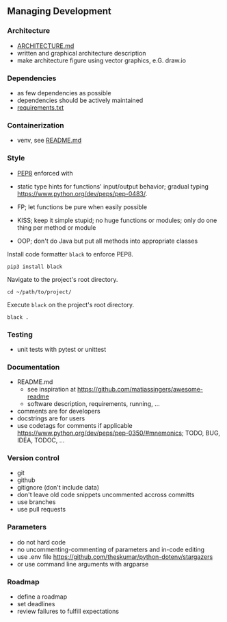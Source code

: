 ## Managing Development

### Architecture
    
- [ARCHITECTURE.md](ARCHITECTURE.md)
- written and graphical architecture description
- make architecture figure using vector graphics, e.G. draw.io

### Dependencies

- as few dependencies as possible
- dependencies should be actively maintained
- [requirements.txt](requirements.txt)

### Containerization
  
- venv, see [README.md](README.md)
	
### Style

- [PEP8](https://www.python.org/dev/peps/pep-0008/) enforced with 

- static type hints for functions' input/output behavior; gradual typing <https://www.python.org/dev/peps/pep-0483/>. 
- FP; let functions be pure when easily possible
- KISS; keep it simple stupid; no huge functions or modules; only do one thing per method or module
- OOP; don't do Java but put all methods into appropriate classes

Install code formatter `black` to enforce PEP8.
		
	pip3 install black

Navigate to the project's root directory.

	cd ~/path/to/project/

Execute `black` on the project's root directory.

	black .

### Testing

- unit tests with pytest or unittest
	
### Documentation

- README.md
	- see inspiration at <https://github.com/matiassingers/awesome-readme>
	- software description, requirements, running, ...
- comments are for developers
- docstrings are for users
- use codetags for comments if applicable <https://www.python.org/dev/peps/pep-0350/#mnemonics>; TODO, BUG, IDEA, TODOC, ...
	
### Version control

- git
- github
- gitignore (don't include data)
- don't leave old code snippets uncommented accross committs
- use branches
- use pull requests
	
### Parameters

- do not hard code
- no uncommenting-commenting of parameters and in-code editing
- use .env file https://github.com/theskumar/python-dotenv/stargazers
- or use command line arguments with argparse

### Roadmap

- define a roadmap
- set deadlines
- review failures to fulfill expectations